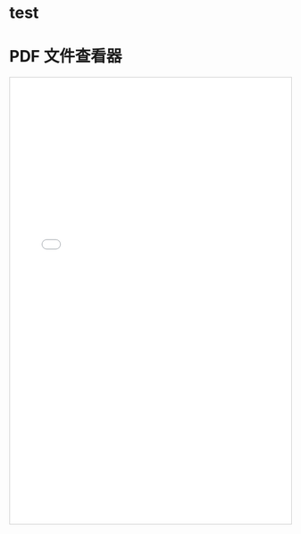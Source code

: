 # test
# PDF 文件查看器


<iframe src="../../pdfs/2.pdf" width="100%" height="800px" style="border: 1px solid #ccc; overflow: auto;">
</iframe>